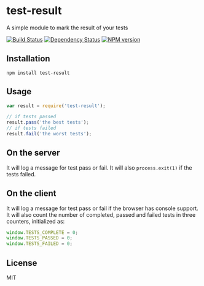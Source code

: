 # test-result

A simple module to mark the result of your tests

[![Build Status](https://img.shields.io/travis/ForbesLindesay/test-result/master.svg)](https://travis-ci.org/ForbesLindesay/test-result)
[![Dependency Status](https://img.shields.io/gemnasium/ForbesLindesay/test-result.svg)](https://gemnasium.com/ForbesLindesay/test-result)
[![NPM version](https://img.shields.io/npm/v/test-result.svg)](https://www.npmjs.org/package/test-result)

## Installation

    npm install test-result

## Usage

```js
var result = require('test-result');

// if tests passed
result.pass('the best tests');
// if tests failed
result.fail('the worst tests');
```

## On the server

It will log a message for test pass or fail.  It will also `process.exit(1)` if the tests failed.

## On the client

It will log a message for test pass or fail if the browser has console support.  It will also count the number of completed, passed and failed tests in three counters, initialized as:

```js
window.TESTS_COMPLETE = 0;
window.TESTS_PASSED = 0;
window.TESTS_FAILED = 0;
```

## License

  MIT
